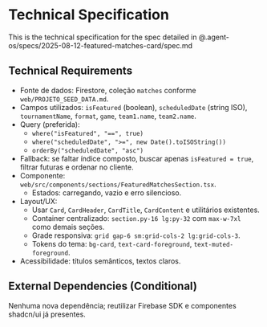 # Technical Specification

This is the technical specification for the spec detailed in @.agent-os/specs/2025-08-12-featured-matches-card/spec.md

## Technical Requirements

- Fonte de dados: Firestore, coleção `matches` conforme `web/PROJETO_SEED_DATA.md`.
- Campos utilizados: `isFeatured` (boolean), `scheduledDate` (string ISO), `tournamentName`, `format`, `game`, `team1.name`, `team2.name`.
- Query (preferida):
  - `where("isFeatured", "==", true)`
  - `where("scheduledDate", ">=", new Date().toISOString())`
  - `orderBy("scheduledDate", "asc")`
- Fallback: se faltar índice composto, buscar apenas `isFeatured = true`, filtrar futuras e ordenar no cliente.
- Componente: `web/src/components/sections/FeaturedMatchesSection.tsx`.
  - Estados: carregando, vazio e erro silencioso.
- Layout/UX:
  - Usar `Card`, `CardHeader`, `CardTitle`, `CardContent` e utilitários existentes.
  - Container centralizado: `section.py-16 lg:py-32` com `max-w-7xl` como demais seções.
  - Grade responsiva: `grid gap-6 sm:grid-cols-2 lg:grid-cols-3`.
  - Tokens do tema: `bg-card`, `text-card-foreground`, `text-muted-foreground`.
- Acessibilidade: títulos semânticos, textos claros.

## External Dependencies (Conditional)

Nenhuma nova dependência; reutilizar Firebase SDK e componentes shadcn/ui já presentes.


